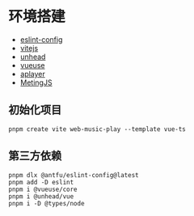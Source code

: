 # 环境搭建
- [eslint-config](https://www.npmjs.com/package/@antfu/eslint-config)
- [vitejs](https://cn.vitejs.dev/guide/)
- [unhead](https://github.com/unjs/unhead)
- [vueuse](https://www.npmjs.com/package/@vueuse/core)
- [aplayer](https://aplayer.js.org/#/home?id=options)
- [MetingJS](https://github.com/metowolf/MetingJS)

## 初始化项目
```shell
pnpm create vite web-music-play --template vue-ts
```

## 第三方依赖
```shell
pnpm dlx @antfu/eslint-config@latest
pnpm add -D eslint
pnpm i @vueuse/core
pnpm i @unhead/vue
pnpm i -D @types/node
```
